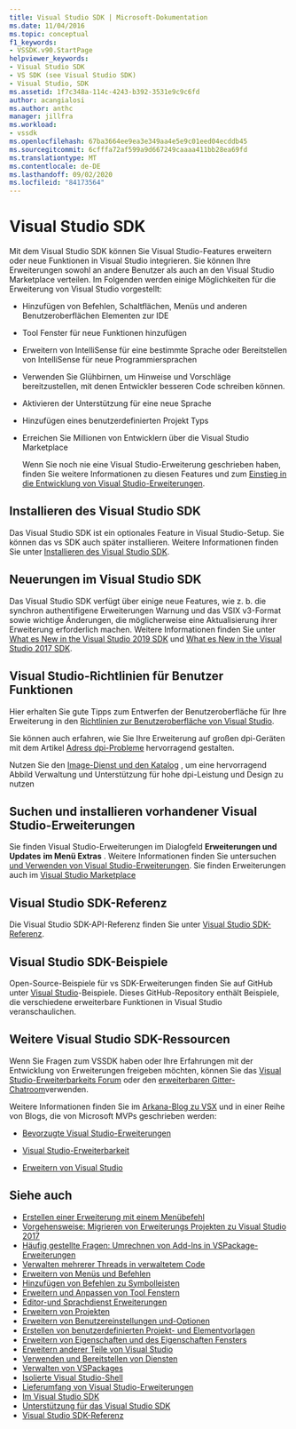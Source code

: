 ```yaml
---
title: Visual Studio SDK | Microsoft-Dokumentation
ms.date: 11/04/2016
ms.topic: conceptual
f1_keywords:
- VSSDK.v90.StartPage
helpviewer_keywords:
- Visual Studio SDK
- VS SDK (see Visual Studio SDK)
- Visual Studio, SDK
ms.assetid: 1f7c348a-114c-4243-b392-3531e9c9c6fd
author: acangialosi
ms.author: anthc
manager: jillfra
ms.workload:
- vssdk
ms.openlocfilehash: 67ba3664ee9ea3e349aa4e5e9c01eed04ecddb45
ms.sourcegitcommit: 6cfffa72af599a9d667249caaaa411bb28ea69fd
ms.translationtype: MT
ms.contentlocale: de-DE
ms.lasthandoff: 09/02/2020
ms.locfileid: "84173564"
---
```

# <a name="visual-studio-sdk"></a>Visual Studio SDK
Mit dem Visual Studio SDK können Sie Visual Studio-Features erweitern oder neue Funktionen in Visual Studio integrieren. Sie können Ihre Erweiterungen sowohl an andere Benutzer als auch an den Visual Studio Marketplace verteilen. Im Folgenden werden einige Möglichkeiten für die Erweiterung von Visual Studio vorgestellt:

- Hinzufügen von Befehlen, Schaltflächen, Menüs und anderen Benutzeroberflächen Elementen zur IDE

- Tool Fenster für neue Funktionen hinzufügen

- Erweitern von IntelliSense für eine bestimmte Sprache oder Bereitstellen von IntelliSense für neue Programmiersprachen

- Verwenden Sie Glühbirnen, um Hinweise und Vorschläge bereitzustellen, mit denen Entwickler besseren Code schreiben können.

- Aktivieren der Unterstützung für eine neue Sprache

- Hinzufügen eines benutzerdefinierten Projekt Typs

- Erreichen Sie Millionen von Entwicklern über die Visual Studio Marketplace

  Wenn Sie noch nie eine Visual Studio-Erweiterung geschrieben haben, finden Sie weitere Informationen zu diesen Features und zum [Einstieg in die Entwicklung von Visual Studio-Erweiterungen](../extensibility/starting-to-develop-visual-studio-extensions.md).

## <a name="install-the-visual-studio-sdk"></a>Installieren des Visual Studio SDK
 Das Visual Studio SDK ist ein optionales Feature in Visual Studio-Setup. Sie können das vs SDK auch später installieren. Weitere Informationen finden Sie unter [Installieren des Visual Studio SDK](../extensibility/installing-the-visual-studio-sdk.md).

## <a name="whats-new-in-the-visual-studio-sdk"></a>Neuerungen im Visual Studio SDK
 Das Visual Studio SDK verfügt über einige neue Features, wie z. b. die synchron authentifigene Erweiterungen Warnung und das VSIX v3-Format sowie wichtige Änderungen, die möglicherweise eine Aktualisierung ihrer Erweiterung erforderlich machen. Weitere Informationen finden Sie unter [What es New in the Visual Studio 2019 SDK](../extensibility/whats-new-visual-studio-2019-sdk.md) und [What es New in the Visual Studio 2017 SDK](../extensibility/what-s-new-in-the-visual-studio-2017-sdk.md).

## <a name="visual-studio-user-experience-guidelines"></a>Visual Studio-Richtlinien für Benutzer Funktionen
 Hier erhalten Sie gute Tipps zum Entwerfen der Benutzeroberfläche für Ihre Erweiterung in den [Richtlinien zur Benutzeroberfläche von Visual Studio](../extensibility/ux-guidelines/visual-studio-user-experience-guidelines.md).

 Sie können auch erfahren, wie Sie Ihre Erweiterung auf großen dpi-Geräten mit dem Artikel [Adress dpi-Probleme](../extensibility/addressing-dpi-issues2.md) hervorragend gestalten.

 Nutzen Sie den [Image-Dienst und den Katalog](../extensibility/image-service-and-catalog.md) , um eine hervorragend Abbild Verwaltung und Unterstützung für hohe dpi-Leistung und Design zu nutzen

## <a name="find-and-install-existing-visual-studio-extensions"></a>Suchen und installieren vorhandener Visual Studio-Erweiterungen
 Sie finden Visual Studio-Erweiterungen im Dialogfeld **Erweiterungen und Updates** **im Menü Extras** . Weitere Informationen finden Sie untersuchen [und Verwenden von Visual Studio-Erweiterungen](../ide/finding-and-using-visual-studio-extensions.md). Sie finden Erweiterungen auch im [Visual Studio Marketplace](https://marketplace.visualstudio.com/)

## <a name="visual-studio-sdk-reference"></a>Visual Studio SDK-Referenz
 Die Visual Studio SDK-API-Referenz finden Sie unter [Visual Studio SDK-Referenz](../extensibility/visual-studio-sdk-reference.md).

## <a name="visual-studio-sdk-samples"></a>Visual Studio SDK-Beispiele
 Open-Source-Beispiele für vs SDK-Erweiterungen finden Sie auf GitHub unter [Visual Studio](https://github.com/Microsoft/VSSDK-Extensibility-Samples)-Beispiele. Dieses GitHub-Repository enthält Beispiele, die verschiedene erweiterbare Funktionen in Visual Studio veranschaulichen.

## <a name="other-visual-studio-sdk-resources"></a>Weitere Visual Studio SDK-Ressourcen
 Wenn Sie Fragen zum VSSDK haben oder Ihre Erfahrungen mit der Entwicklung von Erweiterungen freigeben möchten, können Sie das [Visual Studio-Erweiterbarkeits Forum](https://social.msdn.microsoft.com/Forums/vstudio/home?forum=vsx) oder den [erweiterbaren Gitter-Chatroom](https://gitter.im/Microsoft/extendvs)verwenden.

 Weitere Informationen finden Sie im [Arkana-Blog zu VSX](https://blogs.msdn.microsoft.com/vsx/) und in einer Reihe von Blogs, die von Microsoft MVPs geschrieben werden:

- [Bevorzugte Visual Studio-Erweiterungen](https://scottdorman.blog/2014/10/05/favorite-visual-studio-extensions/)

- [Visual Studio-Erweiterbarkeit](http://www.visualstudioextensibility.com/overview/vs/)

- [Erweitern von Visual Studio](https://blog.slaks.net/2013-10-18/extending-visual-studio-part-1-getting-started/)

## <a name="see-also"></a>Siehe auch

- [Erstellen einer Erweiterung mit einem Menübefehl](../extensibility/creating-an-extension-with-a-menu-command.md)
- [Vorgehensweise: Migrieren von Erweiterungs Projekten zu Visual Studio 2017](../extensibility/how-to-migrate-extensibility-projects-to-visual-studio-2017.md)
- [Häufig gestellte Fragen: Umrechnen von Add-Ins in VSPackage-Erweiterungen](/visualstudio/extensibility/faq-converting-add-ins-to-vspackage-extensions?view=vs-2015)
- [Verwalten mehrerer Threads in verwaltetem Code](../extensibility/managing-multiple-threads-in-managed-code.md)
- [Erweitern von Menüs und Befehlen](../extensibility/extending-menus-and-commands.md)
- [Hinzufügen von Befehlen zu Symbolleisten](../extensibility/adding-commands-to-toolbars.md)
- [Erweitern und Anpassen von Tool Fenstern](../extensibility/extending-and-customizing-tool-windows.md)
- [Editor-und Sprachdienst Erweiterungen](../extensibility/editor-and-language-service-extensions.md)
- [Erweitern von Projekten](../extensibility/extending-projects.md)
- [Erweitern von Benutzereinstellungen und-Optionen](../extensibility/extending-user-settings-and-options.md)
- [Erstellen von benutzerdefinierten Projekt- und Elementvorlagen](../extensibility/creating-custom-project-and-item-templates.md)
- [Erweitern von Eigenschaften und des Eigenschaften Fensters](../extensibility/extending-properties-and-the-property-window.md)
- [Erweitern anderer Teile von Visual Studio](../extensibility/extending-other-parts-of-visual-studio.md)
- [Verwenden und Bereitstellen von Diensten](../extensibility/using-and-providing-services.md)
- [Verwalten von VSPackages](../extensibility/managing-vspackages.md)
- [Isolierte Visual Studio-Shell](https://visualstudio.microsoft.com/vs/older-downloads/isolated-shell/)
- [Lieferumfang von Visual Studio-Erweiterungen](../extensibility/shipping-visual-studio-extensions.md)
- [Im Visual Studio SDK](../extensibility/internals/inside-the-visual-studio-sdk.md)
- [Unterstützung für das Visual Studio SDK](../extensibility/support-for-the-visual-studio-sdk.md)
- [Visual Studio SDK-Referenz](../extensibility/visual-studio-sdk-reference.md)
